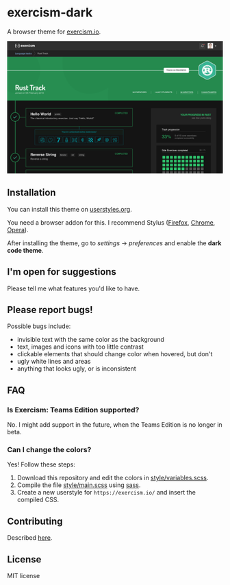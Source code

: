 # exercism-dark

A browser theme for [exercism.io](https://exercism.io).

![Preview](img.png)

## Installation

You can install this theme on [userstyles.org](https://userstyles.org/styles/174119/exercism-dark).

You need a browser addon for this. I recommend Stylus ([Firefox](https://addons.mozilla.org/de/firefox/addon/styl-us/), [Chrome](https://chrome.google.com/webstore/detail/stylus/clngdbkpkpeebahjckkjfobafhncgmne), [Opera](https://addons.opera.com/de/extensions/details/stylus/)).

After installing the theme, go to _settings_ → _preferences_ and enable the **dark code theme**.

## I'm open for suggestions

Please tell me what features you'd like to have.

## Please report bugs!

Possible bugs include:

- invisible text with the same color as the background
- text, images and icons with too little contrast
- clickable elements that should change color when hovered, but don't
- ugly white lines and areas
- anything that looks ugly, or is inconsistent

## FAQ

### Is Exercism: Teams Edition supported?

No. I might add support in the future, when the Teams Edition is no longer in beta.

### Can I change the colors?

Yes! Follow these steps:

1. Download this repository and edit the colors in [style/variables.scss](style/variables.scss).
2. Compile the file [style/main.scss](style/main.scss) using [sass](https://www.npmjs.com/package/sass).
3. Create a new userstyle for `https://exercism.io/` and insert the compiled CSS.

## Contributing

Described [here](CONTRIBUTING.md).

## License
MIT license
